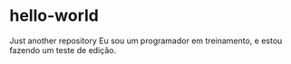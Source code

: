 # hello-world
Just another repository
Eu sou um programador em treinamento, e estou fazendo um teste de edição.
